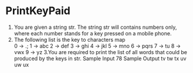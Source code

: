 # PrintKeyPaid
1. You are given a string str. The string str will contains numbers only, where each number stands for a key pressed on a mobile phone.
2. The following list is the key to characters map   
0 -> .;    1 -> abc    2 -> def    3 -> ghi    4 -> jkl    5 -> mno    6 -> pqrs    7 -> tu    8 -> vwx    9 -> yz
3.You are required to print the list of all words that could be produced by the keys in str.
Sample Input
78
Sample Output
tv
tw
tx
uv
uw
ux

